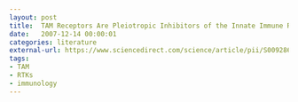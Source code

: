 ```yaml
---
layout: post
title:  TAM Receptors Are Pleiotropic Inhibitors of the Innate Immune Response
date:   2007-12-14 00:00:01
categories: literature
external-url: https://www.sciencedirect.com/science/article/pii/S0092867407013529
tags:
- TAM
- RTKs
- immunology
---
```

